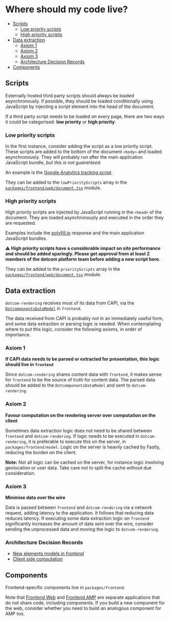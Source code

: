 # Where should my code live?

<!-- START doctoc generated TOC please keep comment here to allow auto update -->
<!-- DON'T EDIT THIS SECTION, INSTEAD RE-RUN doctoc TO UPDATE -->
<!-- Automatically created with yarn run createtoc and on push hook -->

-   [Scripts](#scripts)
    -   [Low priority scripts](#low-priority-scripts)
    -   [High priority scripts](#high-priority-scripts)
-   [Data extraction](#data-extraction)
    -   [Axiom 1](#axiom-1)
    -   [Axiom 2](#axiom-2)
    -   [Axiom 3](#axiom-3)
    -   [Architecture Decision Records](#architecture-decision-records)
-   [Components](#components)

<!-- END doctoc generated TOC please keep comment here to allow auto update -->

## Scripts

Externally hosted third party scripts should always be loaded asynchronously. If possible, they should be loaded conditionally using JavaScript by injecting a script element into the head of the document.

If a third party script needs to be loaded on every page, there are two ways it could be categorised: **low priority** or **high priority**.

### Low priority scripts

In the first instance, consider adding the script as a low priority script. These scripts are added to the bottom of the document `<body>` and loaded asynchronously. They will probably run after the main application JavaScript bundle, _but this is not guaranteed._

An example is the [Google Analytics tracking script](https://developers.google.com/analytics/devguides/collection/analyticsjs/).

They can be added to the `lowPriorityScripts` array in the [`packages/frontend/web/document.tsx`](https://github.com/guardian/dotcom-rendering/blob/master/packages/frontend/web/document.tsx) module.

### High priority scripts

High priority scripts are injected by JavaScript running in the `<head>` of the document. They are loaded asynchronously and executed in the order they are requested.

Examples include the [polyfill.io](https://polyfill.io) response and the main application JavaScript bundles.

⚠️ **High priority scripts have a considerable impact on site performance and should be added sparingly. Please get approval from at least 2 members of the dotcom platform team before adding a new script here.**

They can be added to the `priorityScripts` array in the [`packages/frontend/web/document.tsx`](https://github.com/guardian/dotcom-rendering/blob/master/packages/frontend/web/document.tsx) module.

## Data extraction

`dotcom-rendering` receives most of its data from CAPI, via the [`DotcomponentsDataModel`](https://github.com/guardian/frontend/blob/master/article/app/model/dotcomponents/DotcomponentsDataModel.scala) in `frontend`.

The data received from CAPI is probably not in an immediately useful form, and some data extraction or parsing logic is needed. When contemplating where to put this logic, consider the following axioms, in order of importance.

### Axiom 1

**If CAPI data needs to be parsed or extracted for presentation, this logic should live in `frontend`**

Since `dotcom-rendering` shares content data with `frontend`, it makes sense for `frontend` to be the source of truth for content data. The parsed data should be added to the `DotcomponentsDataModel` and sent to `dotcom-rendering`.

### Axiom 2

**Favour computation on the rendering server over computation on the client**

Sometimes data extraction logic does not need to be shared between `frontend` and `dotcom-rendering`. If logic needs to be executed in `dotcom-rendering`, it is preferable to execute this on the server, in `packages/frontend/model`. Logic on the server is heavily cached by Fastly, reducing the burden on the client.

**Note:** Not all logic can be cached on the server, for instance logic involving geolocation or user data. Take care not to split the cache without due consideration.

### Axiom 3

**Minimise data over the wire**

Data is passed between `frontend` and `dotcom-rendering` via a network request, adding latency to the application. It follows that reducing data reduces latency. If executing some data extraction logic on `frontend` significantly increases the amount of data sent over the wire, consider sending the unprocessed data and moving the logic to `dotcom-rendering`.

### Architecture Decision Records

-   [New elements models in frontend](../architecture/013-new-elements-models-in-frontend.md)
-   [Client side computation](../architecture/016-client-side-computation.md)

## Components

Frontend-specific components live in `packages/frontend`.

Note that [Frontend Web](../../packages/frontend/web) and [Frontend AMP](../../packages/frontend/amp) are separate applications that do not share code, including components. If you build a new component for the web, consider whether you need to build an analogous component for AMP too.
